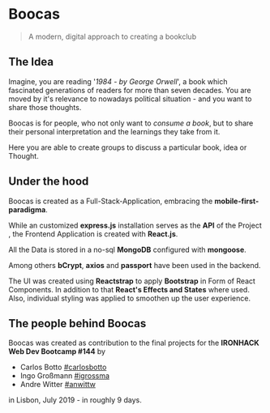 # Boocas

> A modern, digital approach to creating a bookclub

## The Idea

Imagine, you are reading '*1984 - by George Orwell*', a book which fascinated generations of readers for more than seven decades. You are moved by it's relevance to nowadays political situation - and you want to share those thoughts.

Boocas is for people, who not only want to *consume a book*, but to share their personal interpretation and the learnings they take from it.

 Here you are able to create groups to discuss a particular book, idea or Thought. 

## Under the hood

Boocas is created as a Full-Stack-Application, embracing the **mobile-first-paradigma**.

While an customized **express.js** installation serves as the **API** of the Project , the Frontend Application is created with **React.js**. 

All the Data is stored in a no-sql **MongoDB** configured with **mongoose**.

Among others **bCrypt**, **axios** and **passport** have been used in the backend.

The UI was created using **Reactstrap** to apply **Bootstrap** in Form of React Components. In addition to that **React's Effects and States** where used. Also, individual styling was applied to smoothen up the user experience.

## The people behind Boocas

Boocas was created as contribution to the final projects for the 
**IRONHACK Web Dev Bootcamp #144** by

- Carlos Botto  [#carlosbotto](https://www.github.com/carlosbotto)
- Ingo Großmann [#igrossma](https://www.github.com/igrossma)
- Andre Witter  [#anwittw](https://www.github.com/anwittw)

in Lisbon, July 2019 - in roughly 9 days.

